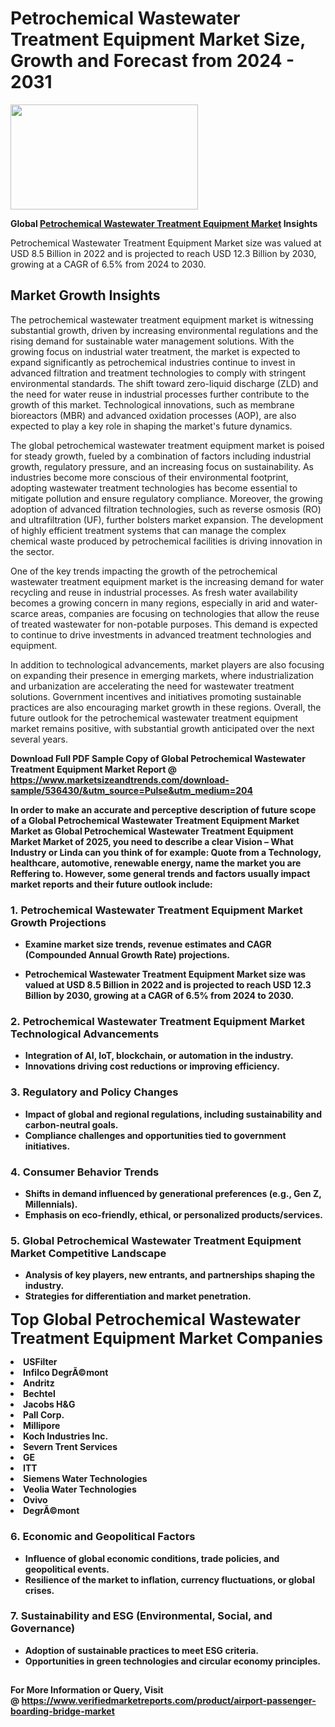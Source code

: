 <H1>Petrochemical Wastewater Treatment Equipment Market Size, Growth and Forecast from 2024 - 2031</H1><img class="aligncenter size-medium wp-image-584254" src="https://thirdeyenews.in/wp-content/uploads/2024/09/Global-Market-Research-300x168.jpeg" alt="" width="300" height="168" /><p><strong>Global&nbsp;<a href="https://www.marketsizeandtrends.com/download-sample/536430/&amp;utm_source=Pulse&amp;utm_medium=204">Petrochemical Wastewater Treatment Equipment Market</a> Insights</strong></p><p>Petrochemical Wastewater Treatment Equipment Market size was valued at USD 8.5 Billion in 2022 and is projected to reach USD 12.3 Billion by 2030, growing at a CAGR of 6.5% from 2024 to 2030.</p><p><h2>Market Growth Insights</h2> <p>The petrochemical wastewater treatment equipment market is witnessing substantial growth, driven by increasing environmental regulations and the rising demand for sustainable water management solutions. With the growing focus on industrial water treatment, the market is expected to expand significantly as petrochemical industries continue to invest in advanced filtration and treatment technologies to comply with stringent environmental standards. The shift toward zero-liquid discharge (ZLD) and the need for water reuse in industrial processes further contribute to the growth of this market. Technological innovations, such as membrane bioreactors (MBR) and advanced oxidation processes (AOP), are also expected to play a key role in shaping the market's future dynamics.</p> <p><strong></strong></p> <p>The global petrochemical wastewater treatment equipment market is poised for steady growth, fueled by a combination of factors including industrial growth, regulatory pressure, and an increasing focus on sustainability. As industries become more conscious of their environmental footprint, adopting wastewater treatment technologies has become essential to mitigate pollution and ensure regulatory compliance. Moreover, the growing adoption of advanced filtration technologies, such as reverse osmosis (RO) and ultrafiltration (UF), further bolsters market expansion. The development of highly efficient treatment systems that can manage the complex chemical waste produced by petrochemical facilities is driving innovation in the sector.</p> <p>One of the key trends impacting the growth of the petrochemical wastewater treatment equipment market is the increasing demand for water recycling and reuse in industrial processes. As fresh water availability becomes a growing concern in many regions, especially in arid and water-scarce areas, companies are focusing on technologies that allow the reuse of treated wastewater for non-potable purposes. This demand is expected to continue to drive investments in advanced treatment technologies and equipment.</p> <p>In addition to technological advancements, market players are also focusing on expanding their presence in emerging markets, where industrialization and urbanization are accelerating the need for wastewater treatment solutions. Government incentives and initiatives promoting sustainable practices are also encouraging market growth in these regions. Overall, the future outlook for the petrochemical wastewater treatment equipment market remains positive, with substantial growth anticipated over the next several years.</p> <p><strong></p><p><span class=""><strong>Download Full PDF Sample Copy of Global Petrochemical Wastewater Treatment Equipment Market Report</strong> @ <a href="https://www.marketsizeandtrends.com/download-sample/536430/&amp;utm_source=Pulse&amp;utm_medium=204" target="_blank">https://www.marketsizeandtrends.com/download-sample/536430/&amp;utm_source=Pulse&amp;utm_medium=204</a></span></p><p>In order to make an accurate and perceptive description of future scope of a Global&nbsp;Petrochemical Wastewater Treatment Equipment Market Market as Global&nbsp;Petrochemical Wastewater Treatment Equipment Market Market of 2025, you need to describe a clear Vision &ndash; What Industry or Linda can you think of for example: Quote from a Technology, healthcare, automotive, renewable energy, name the market you are Reffering to. However, some general trends and factors usually impact market reports and their future outlook include:</p><h3>1.&nbsp;<strong>Petrochemical Wastewater Treatment Equipment Market Growth Projections</strong></h3><ul><li>Examine market size trends, revenue estimates and CAGR (Compounded Annual Growth Rate) projections.</li><li><p>Petrochemical Wastewater Treatment Equipment Market size was valued at USD 8.5 Billion in 2022 and is projected to reach USD 12.3 Billion by 2030, growing at a CAGR of 6.5% from 2024 to 2030.</p></li></ul><h3>2.&nbsp;<strong>Petrochemical Wastewater Treatment Equipment Market Technological Advancements</strong></h3><ul><li>Integration of AI, IoT, blockchain, or automation in the industry.</li><li>Innovations driving cost reductions or improving efficiency.</li></ul><h3>3.&nbsp;<strong>Regulatory and Policy Changes</strong></h3><ul><li>Impact of global and regional regulations, including sustainability and carbon-neutral goals.</li><li>Compliance challenges and opportunities tied to government initiatives.</li></ul><h3>4.&nbsp;<strong>Consumer Behavior Trends</strong></h3><ul><li>Shifts in demand influenced by generational preferences (e.g., Gen Z, Millennials).</li><li>Emphasis on eco-friendly, ethical, or personalized products/services.</li></ul><h3>5.&nbsp;<strong>Global Petrochemical Wastewater Treatment Equipment Market Competitive Landscape</strong></h3><ul><li>Analysis of key players, new entrants, and partnerships shaping the industry.</li><li>Strategies for differentiation and market penetration.</li></ul><p data-pm-slice="1 1 []"><span style="color: inherit; font-family: inherit; font-size: 25px;">Top Global Petrochemical Wastewater Treatment Equipment Market Companies</span></p><div class="" data-test-id=""><p><li>USFilter</li><li> Infilco DegrÃ©mont</li><li> Andritz</li><li> Bechtel</li><li> Jacobs H&G</li><li> Pall Corp.</li><li> Millipore</li><li> Koch Industries Inc.</li><li> Severn Trent Services</li><li> GE</li><li> ITT</li><li> Siemens Water Technologies</li><li> Veolia Water Technologies</li><li> Ovivo</li><li> DegrÃ©mont</li></p></div><h3>6.&nbsp;<strong>Economic and Geopolitical Factors</strong></h3><ul><li>Influence of global economic conditions, trade policies, and geopolitical events.</li><li>Resilience of the market to inflation, currency fluctuations, or global crises.</li></ul><h3>7.&nbsp;<strong>Sustainability and ESG (Environmental, Social, and Governance)</strong></h3><ul><li>Adoption of sustainable practices to meet ESG criteria.</li><li>Opportunities in green technologies and circular economy principles.</li></ul><h2><strong style="font-size: 14px;">For More Information or Query, Visit @&nbsp;</strong><a style="background-color: #ffffff; font-size: 14px;" href="https://www.marketsizeandtrends.com/report/petrochemical-wastewater-treatment-equipment-market/" target="_blank">https://www.verifiedmarketreports.com/product/airport-passenger-boarding-bridge-market</a></h2>
